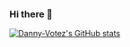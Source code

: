 ### Hi there 👋

<!--
**danny-votez/danny-votez** is a ✨ _special_ ✨ repository because its `README.md` (this file) appears on your GitHub profile.

Here are some ideas to get you started:

- 🔭 I’m currently working on ...
- 🌱 I’m currently learning ...
- 👯 I’m looking to collaborate on ...
- 🤔 I’m looking for help with ...
- 💬 Ask me about ...
- 📫 How to reach me: ...
- 😄 Pronouns: ...
- ⚡ Fun fact: ...
-->

[![Danny-Votez's GitHub stats](https://github-readme-stats.vercel.app/api?username=danny-votez)](https://github.com/danny-votez/github-readme-stats)

